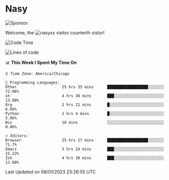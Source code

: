 # Nasy

<!--
<p align="center">
<img height="200" src="https://github-readme-stats.vercel.app/api?username=nasyxx&count_private=true&show_icons=true&theme=dracula&include_all_commits=true"/>
<img height="200" src="https://github-readme-stats.vercel.app/api/top-langs/?username=nasyxx&theme=dracula&hide=html,jupyter+notebook&count_private=true&show_icons=true"/>
</p>

  
----------------
-->

![Sponsor](https://img.shields.io/static/v1.svg?label=Sponsor&message=%E2%9D%A4&logo=GitHub&style=flat&color=pink)
 
Welcome, the ![nasyxx visitor counter](https://count.getloli.com/get/@nasyxx?theme=rule34)th vistor!
 
<!--START_SECTION:waka-->
![Code Time](http://img.shields.io/badge/Code%20Time-3%2C037%20hrs%2022%20mins-blue)

![Lines of code](https://img.shields.io/badge/From%20Hello%20World%20I%27ve%20Written-5%20Million%20lines%20of%20code-blue)

📊 **This Week I Spent My Time On** 

```text
⌚︎ Time Zone: America/Chicago

💬 Programming Languages: 
Other                    25 hrs 35 mins      ██████████████████░░░░░░░   72.06% 
sh                       4 hrs 38 mins       ███░░░░░░░░░░░░░░░░░░░░░░   13.08% 
Org                      2 hrs 21 mins       █░░░░░░░░░░░░░░░░░░░░░░░░   6.66% 
Python                   2 hrs 4 mins        █░░░░░░░░░░░░░░░░░░░░░░░░   5.86% 
Nix                      18 mins             ░░░░░░░░░░░░░░░░░░░░░░░░░   0.86%

🔥 Editors: 
Browser                  25 hrs 27 mins      ██████████████████░░░░░░░   71.7% 
Emacs                    5 hrs 24 mins       ███░░░░░░░░░░░░░░░░░░░░░░   15.22% 
Zsh                      4 hrs 38 mins       ███░░░░░░░░░░░░░░░░░░░░░░   13.08%

```


 Last Updated on 06/01/2023 23:26:55 UTC
<!--END_SECTION:waka-->

<!-- ![visitors](https://visitor-badge.laobi.icu/badge?page_id=nasyxx.nasyxx) -->
